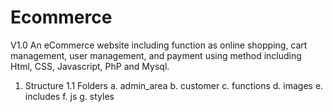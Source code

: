 # Ecommerce
V1.0
An eCommerce website including function as online shopping, cart management, user management, and payment using method including Html, CSS, Javascript, PhP and Mysql.


1. Structure
1.1 Folders
	a. admin_area
	b. customer
	c. functions
	d. images
	e. includes
	f. js
	g. styles
